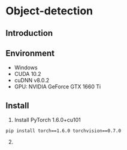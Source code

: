 # Object-detection

## Introduction

## Environment
* Windows
* CUDA 10.2
* cuDNN v8.0.2
* GPU: NVIDIA GeForce GTX 1660 Ti

## Install
1. Install PyTorch 1.6.0+cu101
```
pip install torch==1.6.0 torchvision==0.7.0
```
2. 

